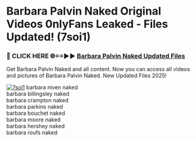 # Barbara Palvin Naked Original Videos 0nlyFans Leaked - Files Updated! (7soi1)

<h3>🔴 CLICK HERE 🌐==►► <a href="https://tinyurl.com/yckcrads" rel="nofollow">Barbara Palvin Naked Updated Files</a></h3>

Get Barbara Palvin Naked and all content. Now you can access all videos and pictures of Barbara Palvin Naked. New Updated Files 2025!

[![7soi1](https://i.imgur.com/hpKpOFt.gif)](https://tinyurl.com/yckcrads)
barbara niven naked<br>
barbara billingsley naked<br>
barbara crampton naked<br>
barbara parkins naked<br>
barbara bouchet naked<br>
barbara moore naked<br>
barbara hershey naked<br>
barbara roufs naked